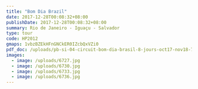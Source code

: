 ```yaml
---
title: "Bom Dia Brazil"
date: 2017-12-28T00:08:32+08:00
publishDate: 2017-12-28T00:08:32+08:00
summary: Rio de Janeiro - Iguaçu - Salvador
type: tour
code: HP2012
gmaps: 1vbzBZEkHFnGNCkER0IZcbQxVZi0
pdf_doc: /uploads/pb-si-04-circuit-bom-dia-brasil-8-jours-oct17-nov18-7017.pdf
images:
  - image: /uploads/6727.jpg
  - image: /uploads/6730.jpg
  - image: /uploads/6733.jpg
  - image: /uploads/6736.jpg
---
```


